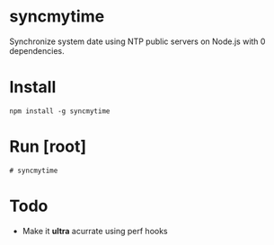 # syncmytime

Synchronize system date using NTP public servers on Node.js with 0 dependencies.

# Install
```
npm install -g syncmytime
```

# Run [root]
```
# syncmytime
```

# Todo

- Make it **ultra** acurrate using perf hooks
